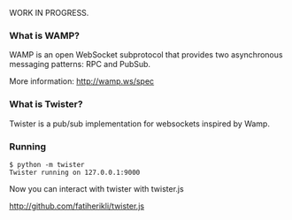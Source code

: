 WORK IN PROGRESS.

### What is WAMP?

WAMP is an open WebSocket subprotocol that provides two asynchronous
messaging patterns: RPC and PubSub.

More information: <http://wamp.ws/spec>


### What is Twister?

Twister is a pub/sub implementation for websockets inspired by Wamp.


### Running

    $ python -m twister
    Twister running on 127.0.0.1:9000


Now you can interact with twister with twister.js

<http://github.com/fatiherikli/twister.js>